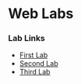 # Web Labs

### Lab Links

- [First Lab](https://6506b65a9d357c0fbe0d9da1--stupendous-boba-720ce1.netlify.app/)
- [Second Lab](https://6506b7e725bea3180c9fd398--cheerful-rabanadas-89c7e3.netlify.app/)
- [Third Lab](https://6506b8cb9d357c10770d9e13--zingy-halva-17ee12.netlify.app/)
